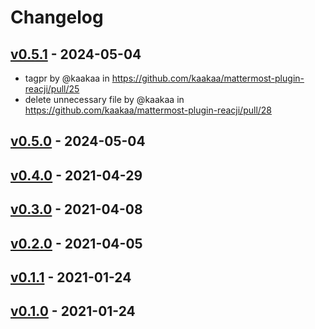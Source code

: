 # Changelog

## [v0.5.1](https://github.com/kaakaa/mattermost-plugin-reacji/compare/v0.5.0...v0.5.1) - 2024-05-04
- tagpr by @kaakaa in https://github.com/kaakaa/mattermost-plugin-reacji/pull/25
- delete unnecessary file by @kaakaa in https://github.com/kaakaa/mattermost-plugin-reacji/pull/28

## [v0.5.0](https://github.com/kaakaa/mattermost-plugin-reacji/compare/v0.5.0...v0.5.0) - 2024-05-04

## [v0.4.0](https://github.com/kaakaa/mattermost-plugin-reacji/compare/v0.5.0...v0.4.0) - 2021-04-29

## [v0.3.0](https://github.com/kaakaa/mattermost-plugin-reacji/compare/v0.5.0...v0.3.0) - 2021-04-08

## [v0.2.0](https://github.com/kaakaa/mattermost-plugin-reacji/compare/v0.5.0...v0.2.0) - 2021-04-05

## [v0.1.1](https://github.com/kaakaa/mattermost-plugin-reacji/compare/v0.5.0...v0.1.1) - 2021-01-24

## [v0.1.0](https://github.com/kaakaa/mattermost-plugin-reacji/compare/v0.5.0...v0.1.0) - 2021-01-24
